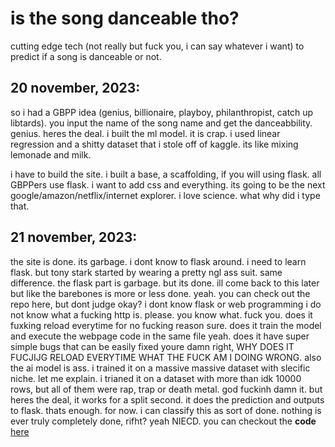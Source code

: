 # is the song danceable tho?
cutting edge tech (not really but fuck you, i can say whatever i want) to predict if a song is danceable or not. 

## 20 november, 2023:

so i had a GBPP idea (genius, billionaire, playboy, philanthropist, catch up libtards). you input the name of the song name and get the danceabbility. genius. heres the deal. i built the ml model. it is crap. i used linear regression and a shitty dataset that i stole off of kaggle. its like mixing lemonade and milk. 

i have to build the site. i built a base, a scaffolding, if you will using flask. all GBPPers use flask. i want to add css and everything. its going to be the next google/amazon/netflix/internet explorer. i love science. what why did i type that.

## 21 november, 2023: 

the site is done. its garbage. i dont know to flask around. i need to learn flask. but tony stark started by wearing a pretty ngl ass suit. same difference. the flask part is garbage. but its done. ill come back to this later but like the barebones is more or less done. yeah. you can check out the repo here, but dont judge okay? i dont know flask or web programming i do not know what a fucking http is. please. you know what. fuck you. does it fuxking reload everytime for no fucking reason sure. does it train the model and execute the webpage code in the same file yeah. does it have super simple bugs that can be easily fixed youre damn right, WHY DOES IT FUCJIJG RELOAD EVERYTIME WHAT THE FUCK AM I DOING WRONG. also the ai model is ass. i trained it on a massive massive dataset with slecific niche. let me explain. i trianed it on a dataset with more than idk 10000 rows, but all of them were rap, trap or death metal. god fuckinh damn it. but heres the deal, it works for a split second. it does the prediction and outputs to flask. thats enough. for now. i can classify this as sort of done. nothing is ever truly completely done, rifht? yeah NIECD. you can checkout the __code__ [here](www.github.com/wheatgreaser/isdancy)
